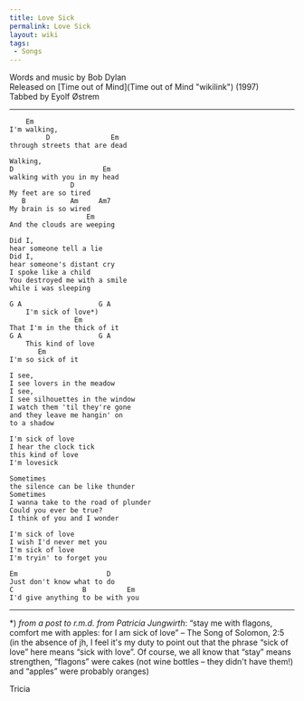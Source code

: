 ```yaml
---
title: Love Sick
permalink: Love Sick
layout: wiki
tags:
 - Songs
---
```


Words and music by Bob Dylan  
Released on [Time out of Mind](Time out of Mind "wikilink") (1997)  
Tabbed by Eyolf Østrem

* * * * *

        Em
    I'm walking,
             D               Em
    through streets that are dead

    Walking,
    D                      Em
    walking with you in my head
                   D
    My feet are so tired
       B           Am     Am7
    My brain is so wired
                       Em
    And the clouds are weeping

    Did I,
    hear someone tell a lie
    Did I,
    hear someone's distant cry
    I spoke like a child
    You destroyed me with a smile
    while i was sleeping

    G A                   G A
        I'm sick of love*)
                    Em
    That I'm in the thick of it
    G A                   G A
        This kind of love
           Em
    I'm so sick of it

    I see,
    I see lovers in the meadow
    I see,
    I see silhouettes in the window
    I watch them 'til they're gone
    and they leave me hangin' on
    to a shadow

    I'm sick of love
    I hear the clock tick
    this kind of love
    I'm lovesick

    Sometimes
    the silence can be like thunder
    Sometimes
    I wanna take to the road of plunder
    Could you ever be true?
    I think of you and I wonder

    I'm sick of love
    I wish I'd never met you
    I'm sick of love
    I'm tryin' to forget you

    Em                      D
    Just don't know what to do
    C                 B          Em
    I'd give anything to be with you

* * * * *

\*) *from a post to r.m.d. from Patricia Jungwirth*: “stay me with
flagons, comfort me with apples: for I am sick of love” – The Song of
Solomon, 2:5 (in the absence of jh, I feel it's my duty to point out
that the phrase “sick of love” here means “sick with love”. Of course,
we all know that “stay” means strengthen, “flagons” were cakes (not wine
bottles – they didn't have them!) and “apples” were probably oranges)

Tricia
